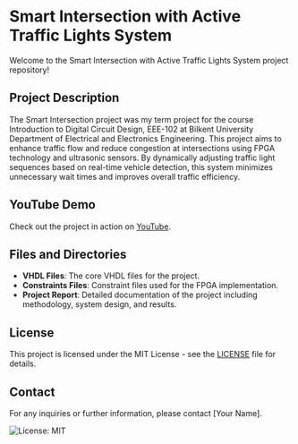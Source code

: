 # Smart Intersection with Active Traffic Lights System

Welcome to the Smart Intersection with Active Traffic Lights System project repository!

## Project Description
The Smart Intersection project was my term project for the course Introduction to Digital Circuit Design, EEE-102 at Bilkent University Department of Electrical and Electronics Engineering. This project aims to enhance traffic flow and reduce congestion at intersections using FPGA technology and ultrasonic sensors. By dynamically adjusting traffic light sequences based on real-time vehicle detection, this system minimizes unnecessary wait times and improves overall traffic efficiency.

## YouTube Demo
Check out the project in action on [YouTube](https://youtu.be/GJ8IfE_5N2o).

## Files and Directories
- **VHDL Files**: The core VHDL files for the project.
- **Constraints Files**: Constraint files used for the FPGA implementation.
- **Project Report**: Detailed documentation of the project including methodology, system design, and results.

## License
This project is licensed under the MIT License - see the [LICENSE](LICENSE) file for details.

## Contact
For any inquiries or further information, please contact [Your Name].

![License: MIT](https://img.shields.io/badge/License-MIT-yellow.svg)

